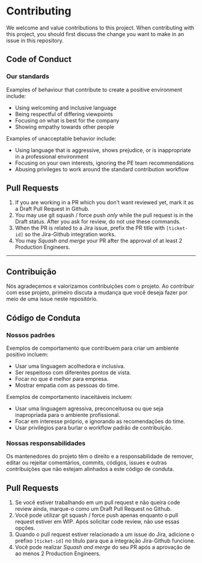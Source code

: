 # Contributing

We welcome and value contributions to this project. When contributing with this project, you should first discuss the change you want to make in an issue in this repository.

## Code of Conduct

### Our standards

Examples of behaviour that contribute to create a positive environment include:

* Using welcoming and inclusive language
* Being respectful of differing viewpoints
* Focusing on what is best for the company
* Showing empathy towards other people

Examples of unacceptable behavior include:

* Using language that is aggressive, shows prejudice, or is inappropriate in a professional environment
* Focusing on your own interests, ignoring the PE team recommendations
* Abusing privileges to work around the standard contribution workflow

## Pull Requests

1. If you are working in a PR which you don't want reviewed yet, mark it as a Draft Pull Request in Github.
1. You may use git squash / force push _only_ while the pull request is in the Draft status. After you ask for review, do not use these commands.
1. When the PR is related to a Jira issue, prefix the PR title with `[ticket-id]` so the Jira-Github integration works.
1. You may _Squash and merge_ your PR after the approval of at least 2 Production Engineers.

---

## Contribuição

Nós agradeçemos e valorizamos contribuições com o projeto. Ao contribuir com esse projeto, primeiro discuta a mudança que você deseja fazer por meio de uma issue neste repositório.

## Código de Conduta

### Nossos padrões

Exemplos de comportamento que contribuem para criar um ambiente positivo incluem:

* Usar uma linguagem acolhedora e inclusiva.
* Ser respeitoso com diferentes pontos de vista.
* Focar no que é melhor para empresa.
* Mostrar empatia com as pessoas do time.

Exemplos de comportamento inaceitáveis incluem:

* Usar uma linguagem agressiva, preconceituosa ou que seja inapropriada para o ambiente profissional.
* Focar em interesse próprio, e ignorando as recomendações do time.
* Usar privilégios para burlar o workflow padrão de contribuição.

### Nossas responsabilidades

Os mantenedores do projeto têm o direito e a responsabilidade de remover, editar ou rejeitar comentários, commits, códigos, issues e outras contribuições que não estejam alinhados a este código de conduta.

## Pull Requests

1. Se você estiver trabalhando em um pull request e não queira code review ainda, marque-o como um Draft Pull Request no Github.
1. Você pode utilizar git squash / force push apenas enquanto o pull request estiver em WIP. Após solicitar code review, não use essas opções.
1. Quando o pull request estiver relacionado a um issue do Jira, adicione o prefixo `[ticket-id]` no título para que a integração Jira-Github funcione.
1. Você pode realizar _Squash and merge_ do seu PR após a aprovação de ao menos 2 Production Engineers.
